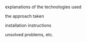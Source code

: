 explanations of the technologies used

the approach taken

installation instructions

unsolved problems, etc.
